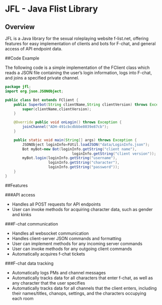 # JFL - Java Flist Library

## Overview

JFL is a Java library for the sexual roleplaying website f-list.net, offering features for easy implementation of clients and bots for F-chat, and general access of API endpoint data.

##Code Example

The following code is a simple implementation of the FClient class which reads a JSON file containing the user’s login information, logs into F-chat, and joins a specified private channel.

```java
package jfl;
import org.json.JSONObject;

public class Bot extends FClient {
    public Superbot(String clientName,String clientVersion) throws Exception {
        super(clientName,clientVersion);
    }

    @Override public void onLogin() throws Exception {
        joinChannel("ADH-491cbcdbbbe8039e87cb");
    }

    public static void main(String[] args) throws Exception {
        JSONObject loginInfo=FUtil.loadJSON("data/LoginInfo.json");  
        Bot myBot=new Bot(loginInfo.getString("client name"),
                               loginInfo.getString("client version"));
        myBot.login(loginInfo.getString("username"),
                    loginInfo.getString("character"),
                    loginInfo.getString("password"));
    }
}
```

##Features 

###API access
* Handles all POST requests for API endpoints
 * User can invoke methods for acquiring character data, such as gender and kinks

###F-chat communication
* Handles all websocket communication 
* Handles client-server JSON commands and formatting 
 * User can implement methods for any incoming server commands
 * User can invoke methods for any outgoing client commands
 * Automatically acquires f-chat tickets

###F-chat data tracking
* Automatically logs PMs and channel messages
* Automatically tracks data for all characters that enter f-chat, as well as any character that the user specifies 
* Automatically tracks data for all channels that the client enters, including their names/titles, chanops, settings, and the characters occupying each room